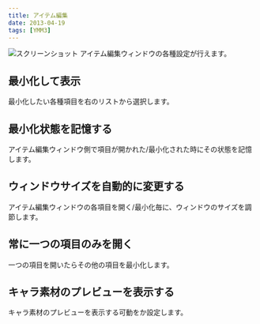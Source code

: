 ```yaml
---
title: アイテム編集
date: 2013-04-19
tags: [YMM3]
---
```

![スクリーンショット](h2013419141659874-1.jpg)
アイテム編集ウィンドウの各種設定が行えます。

## 最小化して表示
最小化したい各種項目を右のリストから選択します。

## 最小化状態を記憶する
アイテム編集ウィンドウ側で項目が開かれた/最小化された時にその状態を記憶します。

## ウィンドウサイズを自動的に変更する
アイテム編集ウィンドウの各項目を開く/最小化毎に、ウィンドウのサイズを調節します。

## 常に一つの項目のみを開く
一つの項目を開いたらその他の項目を最小化します。

## キャラ素材のプレビューを表示する
キャラ素材のプレビューを表示する可動をか設定します。